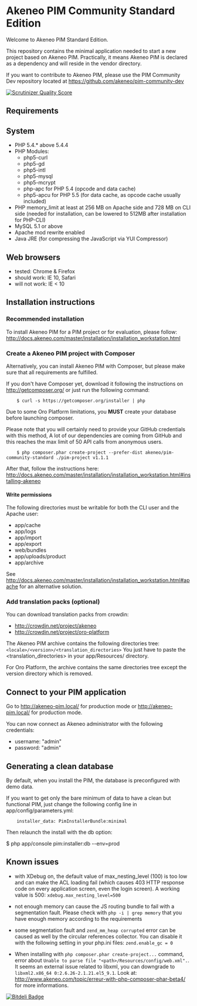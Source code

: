 Akeneo PIM Community Standard Edition
=====================================
Welcome to Akeneo PIM Standard Edition.

This repository contains the minimal application needed to start a new project based on Akeneo PIM.
Practically, it means Akeneo PIM is declared as a dependency and will reside in the vendor directory.

If you want to contribute to Akeneo PIM, please use the PIM Community Dev repository located at
https://github.com/akeneo/pim-community-dev

[![Scrutinizer Quality Score](https://scrutinizer-ci.com/g/akeneo/pim-community-dev/badges/quality-score.png?s=05ef3d5d2bbfae2f9a659060b21711d275f0c1ff)](https://scrutinizer-ci.com/g/akeneo/pim-community-dev/)

Requirements
------------
## System
 - PHP 5.4.* above 5.4.4
 - PHP Modules:
    - php5-curl
    - php5-gd
    - php5-intl
    - php5-mysql
    - php5-mcrypt
    - php-apc for PHP 5.4 (opcode and data cache)
    - php5-apcu for PHP 5.5 (for data cache, as opcode cache usually included)
 - PHP memory_limit at least at 256 MB on Apache side and 728 MB on CLI side (needed for installation, can be lowered to 512MB after installation for PHP-CLI)
 - MySQL 5.1 or above
 - Apache mod rewrite enabled
 - Java JRE (for compressing the JavaScript via YUI Compressor)

## Web browsers
 - tested: Chrome & Firefox
 - should work: IE 10, Safari
 - will not work: IE < 10

Installation instructions
-------------------------
### Recommended installation
To install Akeneo PIM for a PIM project or for evaluation, please follow:
http://docs.akeneo.com/master/installation/installation_workstation.html

### Create a Akeneo PIM project with Composer

Alternatively, you can install Akeneo PIM with Composer, but please make sure that all requirements are fulfilled.

If you don't have Composer yet, download it following the instructions on
http://getcomposer.org/ or just run the following command:

```
    $ curl -s https://getcomposer.org/installer | php
```

Due to some Oro Platform limitations, you **MUST** create your database before launching composer.

Please note that you will certainly need to provide your GitHub credentials with this method,
A lot of our dependencies are coming from GitHub and this reaches the max limit of 50 API calls
from anonymous users.

```
    $ php composer.phar create-project --prefer-dist akeneo/pim-community-standard ./pim-project v1.1.1
```

After that, follow the instructions here:
http://docs.akeneo.com/master/installation/installation_workstation.html#installing-akeneo

#### Write permissions

The following directories must be writable for both the CLI user and the Apache user:
- app/cache
- app/logs
- app/import
- app/export
- web/bundles
- app/uploads/product
- app/archive

See http://docs.akeneo.com/master/installation/installation_workstation.html#apache for an alternative solution.

### Add translation packs (optional)

You can download translation packs from crowdin:
- http://crowdin.net/project/akeneo
- http://crowdin.net/project/oro-platform

The Akeneo PIM archive contains the following directories tree: `<locale>/<version>/<translation_directories>`
You just have to paste the <translation_directories> in your app/Resources/ directory.

For Oro Platform, the archive contains the same directories tree except the version directory which is removed.

Connect to your PIM application
-------------------------------

Go to http://akeneo-pim.local/ for production mode or http://akeneo-pim.local/ for production mode.

You can now connect as Akeneo administrator with the following credentials:
- username: "admin"
- password: "admin"

Generating a clean database
---------------------------

By default, when you install the PIM, the database is preconfigured with demo data.

If you want to get only the bare minimum of data to have a clean but functional PIM,
just change the following config line in app/config/parameters.yml:

```
    installer_data: PimInstallerBundle:minimal
```

Then relaunch the install with the db option:

$ php app/console pim:installer:db --env=prod

Known issues
------------
 - with XDebug on, the default value of max_nesting_level (100) is too low and can make the ACL loading fail (which causes 403 HTTP response code on every application screen, even the login screen). A working value is 500:
`xdebug.max_nesting_level=500`

 - not enough memory can cause the JS routing bundle to fail with a segmentation fault. Please check with `php -i | grep memory` that you have enough memory according to the requirements

 - some segmentation fault and `zend_mm_heap corrupted` error can be caused as well by the circular references collector. You can disable it with the following setting in your php.ini files:
`zend.enable_gc = 0`

 - When installing with `php composer.phar create-project...` command, error about `Unable to parse file "<path>/Resources/config/web.xml".`. It seems an external issue related to libxml, you can downgrade to `libxml2.x86_64 0:2.6.26-2.1.21.el5_9.1`. Look at: http://www.akeneo.com/topic/erreur-with-php-composer-phar-beta4/ for more informations.

[![Bitdeli Badge](https://d2weczhvl823v0.cloudfront.net/akeneo/pim-community-dev/trend.png)](https://bitdeli.com/free "Bitdeli Badge")
